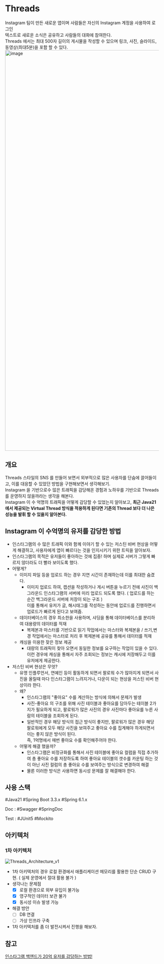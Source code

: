 # Threads
Instagram 팀이 만든 새로운 앱이며 사람들은 자신의 Instagram 계정을 사용하여 로그인
<br>텍스트로 새로운 소식은 공유하고 사람들의 대화에 참여한다.
<br>Threads 에서는 최대 500자 길이의 게시물을 작성할 수 있으며 링크, 사진, 슬라이드, 동영상(최대5분)을 포함 할 수 있다.
<img width="1308" alt="image" src="https://github.com/user-attachments/assets/933e88fa-7a7b-4aff-a2b2-4b331cdc6931">

## 개요
Threads 스타일의 SNS 를 만들어 보면서 외부적으로 많은 사용자를 단숨에 끌어들이고, 이를 대응할 수 있었던 방법을 구현해보면서 생각해보기.
<br>Instagram 을 기반으로수 많은 트래픽을 감당해온 경험과 노하우를 기반으로 Threads 를 운영하지 않을까라는 생각을 해본다.
<br>Instagram 이 수 억명의 트래픽을 어떻게 감당할 수 있었는지 알아보고, **최근 Java21 에서 제공되는 Virtual Thread 방식을 적용하게 된다면 기존의 Thread 보다 더 나은 성능을 발휘 할 수 있을지 알아본다.**

## Instagram 이 수억명의 유저를 감당한 방법
- 인스타그램의 수 많은 트래픽 이와 함께 이야기 할 수 있는 저스틴 비버 현상을 어떻게 해결하고, 사용자에게 앱이 빠르다는 것을 인지시키기 위한 트릭을 알아보자.
- 인스타그램의 목적은 유저들이 좋아하는 것에 집중! 하며 실제로 서버가 그렇게 빠르지 않더라도 더 빨라 보이도록 했다.
- 어떻게?
  - 이미지 파일 등을 업로드 하는 경우 지연 시간이 존재하는데 이를 최대한 숨겼다.
    - 이미지 업로드 하여, 캡션을 작성하거나 게시 버튼을 누르기 전에 사진이 백그라운드 인스타그램의 서버에 미리 업로드 되도록 했다. ( 업로드를 하는 순간 백그라운드 서버에 저장이 되는 구조 ) <br> 이를 통해서 유저가 글, 해시태그를 작성하는 동안에 업로드를 진행하면서 업로드가 빠르게 된다고 보여줌.
  - 데이터베이스의 경우 최소한을 사용하며, 샤딩을 통해 데이터베이스를 분리하여 대용량의 데이터를 적재
    - 복제본과 마스터를 기반으로 읽기 작업에서는 마스터와 복제본을 / 쓰기,변경 작업에서는 마스터로 처리 후 복제본에 공유를 통해서 데이터를 적재
  - 캐싱을 이용한 잦은 정보 제공
    - 대량의 트래픽이 찾아 오면서 동일한 정보를 요구하는 작업이 있을 수 있다. <br> 이런 경우에 캐싱을 통해서 자주 조회되는 정보는 캐시에 저장해두고 이를 유저에게 제공한다.  
- 저스틴 비버 현상은 무엇?
  - 유명 인플루언서, 연예인 등이 활동하게 되면서 팔로워 수가 많아지게 되면서 사진을 올릴때 마다 인스타그램이 느려지거나, 다운이 되는 현상을 저스틴 비버 현상이라 한다.
  - 왜?
    - 인스타그램의 "좋아요" 수를 계산하는 방식에 의해서 문제가 발생
    - 사진-좋아요 의 구조를 위해 사진 테이블과 좋아요를 담아두는 테이블 2가지가 필요하게 되고, 팔로워가 많은 사진의 경우 사진마다 좋아요를 누른 사람의 테이블을 조회하게 된다.
    - 일반적인 경우 해당 방식의 접근 방식이 좋지만, 팔로워가 많은 경우 해당 팔로워에게 모두 해당 사진을 보여주고 좋아요 수를 집계해야 하게되면서 이는 좋지 않은 방식이 된다. <br>즉, 1억명에서 매번 좋아요 수를 확인해주어야 한다.
  - 어떻게 해결 했을까?
    - 인스타그램은 비정규화를 통해서 사진 테이블에 좋아요 컬럼을 직접 추가하여 총 좋아요 수를 저장하도록 하여 좋아요 테이블의 갯수를 카운팅 하는 것이 아닌 사진 컬럼의 총 좋아요 수를 보여주는 방식으로 변경하여 해결
    - 물론 이러한 방식은 사용하면 동시성 문제를 잘 해결해야 한다.


## 사용 스택

#Java21 #Spring Boot 3.3.x #Spring 6.1.x

Doc : #Swagger #SpringDoc

Test : #JUnit5 #Mockito

## 아키텍처
### 1차 아키텍처
![Threads_Architecture_v1](https://github.com/user-attachments/assets/03d750fe-665d-42f6-8f97-372311bfa69a)

- 1차 아키텍처의 경우 로컬 환경에서 애플리케이션 메모리를 활용한 단순 CRUD 구현. ( 실제 운영에서 절대 활용 불가 )
- 생각나는 문제점
  - [x] 로컬 환경으로 외부 유입이 불가능
  - [x] 영구적인 데이터 보관 불가
  - [x] 동시성 이슈 발생 가능
- 해결 방안
  - [ ] DB 연결
  - [ ] 가상 인프라 구축 

- 1차 아키텍처를 좀 더 발전시켜서 진행을 해보자.

## 참고
[인스타그램 백엔드가 20억 유저를 감당하는 방법!](https://www.youtube.com/watch?v=V27XkmVPqYQ&t=14s)
